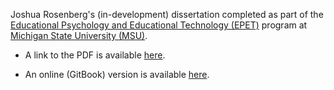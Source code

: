 Joshua Rosenberg's (in-development) dissertation completed as part of the [Educational Psychology and Educational Technology (EPET)](http://edutech.educ.msu.edu/programs/doctoral/) program at [Michigan State University (MSU)](https://msu.edu/).

* A link to the PDF is available [here](https://github.com/jrosen48/dissertation/raw/master/docs/rosenberg-dissertation_mod.pdf).

* An online (GitBook) version is available [here](https://jrosen48.github.io/dissertation/).
